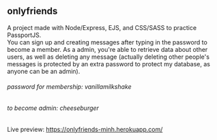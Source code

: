 ## onlyfriends
A project made with Node/Express, EJS, and CSS/SASS to practice PassportJS. <br>
You can sign up and creating messages after typing in the password to become a member. As a admin, you're able to retrieve data about other users, as well as deleting any message (actually deleting other people's messages is protected by an extra password to protect my database, as anyone can be an admin). <br>
###### password for membership: vanillamilkshake
###### to become admin: cheeseburger
Live preview: https://onlyfriends-minh.herokuapp.com/

